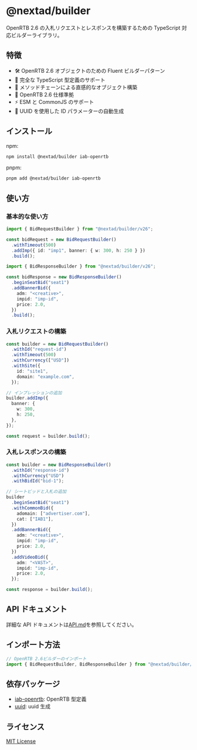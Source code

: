 # @nextad/builder

OpenRTB 2.6 の入札リクエストとレスポンスを構築するための TypeScript 対応ビルダーライブラリ。

## 特徴

- 🛠️ OpenRTB 2.6 オブジェクトのための Fluent ビルダーパターン
- 🎯 完全な TypeScript 型定義のサポート
- 🔄 メソッドチェーンによる直感的なオブジェクト構築
- 📝 OpenRTB 2.6 仕様準拠
- ⚡ ESM と CommonJS のサポート
- 🔑 UUID を使用した ID パラメーターの自動生成

## インストール

npm:

```bash
npm install @nextad/builder iab-openrtb
```

pnpm:

```bash
pnpm add @nextad/builder iab-openrtb
```

## 使い方

### 基本的な使い方

```typescript
import { BidRequestBuilder } from "@nextad/builder/v26";

const bidRequest = new BidRequestBuilder()
  .withTimeout(500)
  .addImp({ id: "imp1", banner: { w: 300, h: 250 } })
  .build();
```

```typescript
import { BidResponseBuilder } from "@nextad/builder/v26";

const bidResponse = new BidResponseBuilder()
  .beginSeatBid("seat1")
  .addBannerBid({
    adm: "<creative>",
    impid: "imp-id",
    price: 2.0,
  })
  .build();
```

### 入札リクエストの構築

```typescript
const builder = new BidRequestBuilder()
  .withId("request-id")
  .withTimeout(500)
  .withCurrency(["USD"])
  .withSite({
    id: "site1",
    domain: "example.com",
  });

// インプレッションの追加
builder.addImp({
  banner: {
    w: 300,
    h: 250,
  },
});

const request = builder.build();
```

### 入札レスポンスの構築

```typescript
const builder = new BidResponseBuilder()
  .withId("response-id")
  .withCurrency("USD")
  .withBidId("bid-1");

// シートビッドと入札の追加
builder
  .beginSeatBid("seat1")
  .withCommonBid({
    adomain: ["advertiser.com"],
    cat: ["IAB1"],
  })
  .addBannerBid({
    adm: "<creative>",
    impid: "imp-id",
    price: 2.0,
  })
  .addVideoBid({
    adm: "<VAST>",
    impid: "imp-id",
    price: 2.0,
  });

const response = builder.build();
```

## API ドキュメント

詳細な API ドキュメントは[API.md](./API.md)を参照してください。

## インポート方法

```typescript
// OpenRTB 2.6ビルダーのインポート
import { BidRequestBuilder, BidResponseBuilder } from "@nextad/builder/v26";
```

## 依存パッケージ

- [iab-openrtb](https://github.com/hogekai/types-iab-openrtb): OpenRTB 型定義
- [uuid](https://www.npmjs.com/package/uuid): uuid 生成

## ライセンス

[MIT License](../LICENCE)
